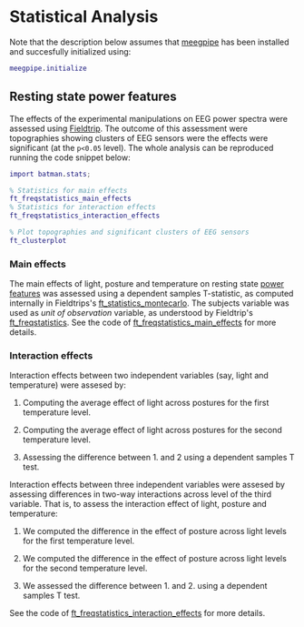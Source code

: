 Statistical Analysis
===

Note that the description below assumes that [meegpipe][meegpipe] has been
installed and succesfully initialized using:

[meegpipe]: http://germangh.com/meegpipe

````matlab
meegpipe.initialize
`````

## Resting state power features

The effects of the experimental manipulations on EEG power spectra were
assessed using [Fieldtrip][ftrip]. The outcome of this assessment were
topographies showing clusters of EEG sensors were the effects were significant
(at the `p<0.05` level). The whole analysis can be reproduced running the code
snippet below:

````matlab
import batman.stats;

% Statistics for main effects
ft_freqstatistics_main_effects
% Statistics for interaction effects
ft_freqstatistics_interaction_effects

% Plot topographies and significant clusters of EEG sensors
ft_clusterplot
````

[ftrip]: http://fieldtrip.fcdonders.nl/


### Main effects

The main effects of light, posture and temperature on resting state
[power features][power_features] was assessed using a dependent samples
T-statistic, as computed internally in Fieldtrips's
[ft_statistics_montecarlo][ft_statistics_montecarlo]. The subjects variable was
used as _unit of observation_ variable, as understood by Fieldtrip's
[ft_freqstatistics][ft_freqstatistics]. See the code of
[ft_freqstatistics_main_effects][ft_freqstatistics_main_effects] for more
details.

[ft_freqstatistics]:  http://fieldtrip.fcdonders.nl/walkthrough#paired_comparison
[power_features]: ../+features/README.md
[ft_freqstatistics_main_effects]: ./ft_freqstatistics_main_effects.md
[ft_statistics_montecarlo]: http://fieldtrip.fcdonders.nl/reference/ft_statistics_montecarlo


### Interaction effects

Interaction effects between two independent variables (say, light and
temperature) were assesed by:

1. Computing the average effect of light across postures for the first
   temperature level.

2. Computing the average effect of light across postures for the second
   temperature level.

3. Assessing the difference between 1. and 2 using a dependent samples T test.


Interaction effects between three independent variables were assesed by
assessing differences in two-way interactions across level of the third
variable. That is, to assess the interaction effect of light, posture and
temperature:

1. We computed the difference in the effect of posture across light levels for
   the first temperature level.

2. We computed the difference in the effect of posture across light levels for
   the second temperature level.

3. We assessed the difference between 1. and 2. using a dependent samples
   T test.


See the code of [ft_freqstatistics_interaction_effects][inteff] for more
details.

[inteff]: ./ft_freqstatistics_interaction_effects.md

